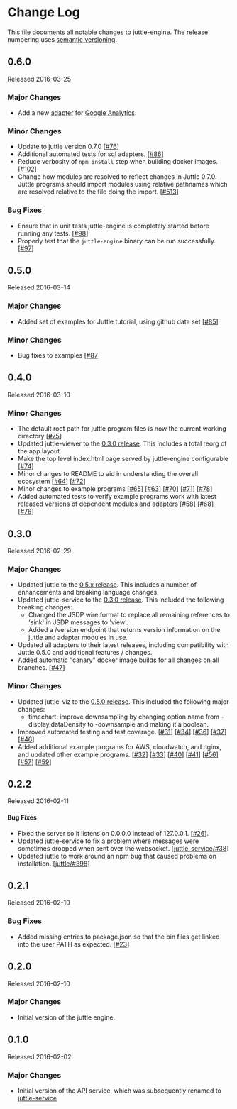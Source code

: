 # Change Log
This file documents all notable changes to juttle-engine. The release numbering uses [semantic versioning](http://semver.org).

## 0.6.0
Released 2016-03-25

### Major Changes
- Add a new [adapter](https://github.com/juttle/juttle-googleanalytics-adapter) for [Google Analytics](http://www.google.com/analytics/).

### Minor Changes
- Update to juttle version 0.7.0 [[#76](https://github.com/juttle/juttle-engine/pull/97)]
- Additional automated tests for sql adapters. [[#86](https://github.com/juttle/juttle-engine/pull/86)]
- Reduce verbosity of `npm install` step when building docker images. [[#102](https://github.com/juttle/juttle-engine/pull/102)]
- Change how modules are resolved to reflect changes in Juttle 0.7.0. Juttle programs should import modules using relative pathnames which are resolved relative to the file doing the import. [[#513](https://github.com/juttle/juttle/issues/513)]

### Bug Fixes
- Ensure that in unit tests juttle-engine is completely started before running any tests. [[#98](https://github.com/juttle/juttle-engine/pull/98)]
- Properly test that the `juttle-engine` binary can be run successfully. [[#97](https://github.com/juttle/juttle-engine/pull/97)]

## 0.5.0
Released 2016-03-14

### Major Changes
- Added set of examples for Juttle tutorial, using github data set [[#85](https://github.com/juttle/juttle-engine/pull/85)]

### Minor Changes
- Bug fixes to examples [[#87](https://github.com/juttle/juttle-engine/pull/87)

## 0.4.0
Released 2016-03-10

### Minor Changes
- The default root path for juttle program files is now the current working directory [[#75](https://github.com/juttle/juttle-engine/pull/75)]
- Updated juttle-viewer to the [0.3.0 release](https://github.com/juttle/juttle-viewer/releases/tag/v0.3.0).
This includes a total reorg of the app layout.
- Make the top level index.html page served by juttle-engine configurable [[#74](https://github.com/juttle/juttle-engine/pull/74)]
- Minor changes to README to aid in understanding the overall ecosystem [[#64](https://github.com/juttle/juttle-engine/pull/64)] [[#72](https://github.com/juttle/juttle-engine/pull/72)]
- Minor changes to example programs [[#65](https://github.com/juttle/juttle-engine/pull/65)] [[#63](https://github.com/juttle/juttle-engine/pull/63)] [[#70](https://github.com/juttle/juttle-engine/pull/70)] [[#71](https://github.com/juttle/juttle-engine/pull/71)] [[#78](https://github.com/juttle/juttle-engine/pull/78)]
- Added automated tests to verify example programs work with latest released versions of dependent modules and adapters [[#58](https://github.com/juttle/juttle-engine/pull/58)] [[#68](https://github.com/juttle/juttle-engine/pull/68)] [[#76](https://github.com/juttle/juttle-engine/pull/76)]

## 0.3.0
Released 2016-02-29

### Major Changes

- Updated juttle to the [0.5.x release](https://github.com/juttle/juttle/releases/tag/v0.5.0). This includes a number of enhancements and breaking language changes.
- Updated juttle-service to the [0.3.0 release](https://github.com/juttle/juttle-service/releases/tag/v0.3.0). This included the following breaking changes:
  - Changed the JSDP wire format to replace all remaining references to 'sink' in JSDP messages to 'view'.
  - Added a /version endpoint that returns version information on the juttle and adapter modules in use.
- Updated all adapters to their latest releases, including compatibility with Juttle 0.5.0 and additional features / changes.
- Added automatic "canary" docker image builds for all changes on all branches. [[#47](https://github.com/juttle/juttle-engine/issues/47)]

### Minor Changes
- Updated juttle-viz to the [0.5.0 release](https://github.com/juttle/juttle-viz/releases/tag/v0.5.0). This included the following major changes:
  - timechart: improve downsampling by changing option name from -display.dataDensity to -downsample and making it a boolean.
- Improved automated testing and test coverage. [[#31](https://github.com/juttle/juttle-engine/issues/31)] [[#34](https://github.com/juttle/juttle-engine/issues/34)] [[#36](https://github.com/juttle/juttle-engine/issues/36)] [[#37](https://github.com/juttle/juttle-engine/issues/37)] [[#46](https://github.com/juttle/juttle-engine/issues/46)]
- Added additional example programs for AWS, cloudwatch, and nginx, and updated other example programs. [[#32](https://github.com/juttle/juttle-engine/issues/32)] [[#33](https://github.com/juttle/juttle-engine/issues/33)] [[#40](https://github.com/juttle/juttle-engine/issues/40)] [[#41](https://github.com/juttle/juttle-engine/issues/41)] [[#56](https://github.com/juttle/juttle-engine/issues/56)] [[#57](https://github.com/juttle/juttle-engine/issues/57)] [[#59](https://github.com/juttle/juttle-engine/issues/59)]

## 0.2.2
Released 2016-02-11

#### Bug Fixes
- Fixed the server so it listens on 0.0.0.0 instead of 127.0.0.1. [[#26](https://github.com/juttle/juttle-engine/issues/26)].
- Updated juttle-service to fix a problem where messages were sometimes dropped when sent over the websocket. [[juttle-service/#38](https://github.com/juttle/juttle-service/pull/38)]
- Updated juttle to work around an npm bug that caused problems on installation. [[juttle/#398](https://github.com/juttle/juttle/pull/398)]

## 0.2.1
Released 2016-02-10

### Bug Fixes
- Added missing entries to package.json so that the bin files get linked into the user PATH as expected. [[#23](https://github.com/juttle/juttle-engine/pull/23)]

## 0.2.0
Released 2016-02-10

### Major Changes
- Initial version of the juttle engine.

## 0.1.0
Released 2016-02-02

### Major Changes
- Initial version of the API service, which was subsequently renamed to [juttle-service](https://github.com/juttle/juttle-service)
